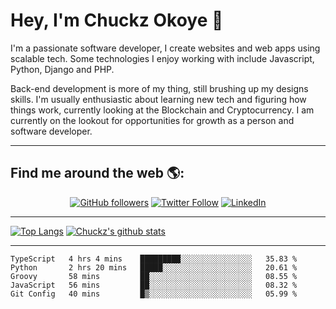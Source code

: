 # Hey, I'm Chuckz Okoye 👑


I'm a passionate software developer, I create websites and web apps using scalable tech. Some technologies I enjoy working with include Javascript, Python, Django and PHP.

Back-end development is more of my thing, still brushing up my designs skills. I'm usually enthusiastic about learning new tech and figuring how things work, currently looking at the Blockchain and Cryptocurrency.
I am currently on the lookout for opportunities for growth as a person and software developer.

-----

## Find me around the web 🌎:
<p align="center">
    <a href="https://github.com/tricelex"><img alt="GitHub followers" src="https://img.shields.io/github/followers/tricelex?style=social"></a>
	<a href="https://twitter.com/chuckzokoye"><img alt="Twitter Follow" src="https://img.shields.io/twitter/follow/chuckzokoye?style=social"></a>
	<a href="https://www.linkedin.com/in/chuckzokoye"><img src="https://img.shields.io/badge/LinkedIn--_.svg?style=social&logo=linkedin" alt="LinkedIn"></a>
</p>

-----
[![Top Langs](https://github-readme-stats.vercel.app/api/top-langs/?username=tricelex)](https://github.com/anuraghazra/github-readme-stats)   [![Chuckz's github stats](https://github-readme-stats.vercel.app/api?username=tricelex&count_private=true&show_icons=true&theme=shades-of-purple)](https://github.com/anuraghazra/github-readme-stats)





-----

<!--START_SECTION:waka-->
```text
TypeScript   4 hrs 4 mins    █████████░░░░░░░░░░░░░░░░   35.83 % 
Python       2 hrs 20 mins   █████░░░░░░░░░░░░░░░░░░░░   20.61 % 
Groovy       58 mins         ██░░░░░░░░░░░░░░░░░░░░░░░   08.55 % 
JavaScript   56 mins         ██░░░░░░░░░░░░░░░░░░░░░░░   08.32 % 
Git Config   40 mins         █▒░░░░░░░░░░░░░░░░░░░░░░░   05.99 % 
```
<!--END_SECTION:waka-->